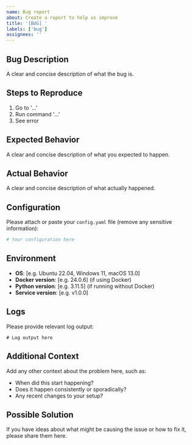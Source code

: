 ```yaml
---
name: Bug report
about: Create a report to help us improve
title: '[BUG] '
labels: ['bug']
assignees: ''
---
```


## Bug Description
A clear and concise description of what the bug is.

## Steps to Reproduce
1. Go to '...'
2. Run command '...'
3. See error

## Expected Behavior
A clear and concise description of what you expected to happen.

## Actual Behavior
A clear and concise description of what actually happened.

## Configuration
Please attach or paste your `config.yaml` file (remove any sensitive information):

```yaml
# Your configuration here
```

## Environment
- **OS**: [e.g. Ubuntu 22.04, Windows 11, macOS 13.0]
- **Docker version**: [e.g. 24.0.6] (if using Docker)
- **Python version**: [e.g. 3.11.5] (if running without Docker)
- **Service version**: [e.g. v1.0.0]

## Logs
Please provide relevant log output:

```
# Log output here
```

## Additional Context
Add any other context about the problem here, such as:
- When did this start happening?
- Does it happen consistently or sporadically?
- Any recent changes to your setup?

## Possible Solution
If you have ideas about what might be causing the issue or how to fix it, please share them here.
